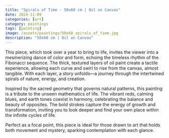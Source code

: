 ```yaml
---
title: "Spirals of Time - 50x60 cm | Oil on Canvas"
date: 2024-11-09
categories: [art]
category: paintings
tags: [painting]
image: /assets/paintings/50x60_spirals_of_time.jpg
description: "50x60 cm | Oil on Canvas"
---
```


This piece, which took over a year to bring to life, invites the viewer into a mesmerizing dance of color and form, echoing the timeless rhythm of the Fibonacci sequence. The thick, textured layers of oil paint create a tactile experience, allowing each curve and swirl to rise from the canvas, almost tangible. With each layer, a story unfolds—a journey through the intertwined spirals of nature, energy, and creation.

Inspired by the sacred geometry that governs natural patterns, this painting is a tribute to the unseen mathematics of life. The vibrant reds, calming blues, and earth tones coexist in harmony, celebrating the balance and beauty of opposites. The bold strokes capture the energy of growth and transformation, inviting you to look deeper and find your own place within the infinite cycles of life.

Perfect as a focal point, this piece is ideal for those drawn to art that holds both movement and mystery, sparking contemplation with each glance.
